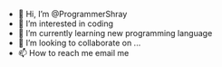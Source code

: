 - 👋 Hi, I’m @ProgrammerShray
- 👀 I’m interested in coding
- 🌱 I’m currently learning new programming language
- 💞️ I’m looking to collaborate on ...
- 📫 How to reach me email me

<!---
ProgrammerShray/ProgrammerShray is a ✨ special ✨ repository because its `README.md` (this file) appears on your GitHub profile.
You can click the Preview link to take a look at your changes.
--->
